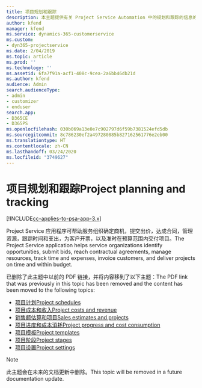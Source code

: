 ```yaml
---
title: 项目规划和跟踪
description: 本主题提供有关 Project Service Automation 中的规划和跟踪的信息的链接。
author: kfend
manager: kfend
ms.service: dynamics-365-customerservice
ms.custom:
- dyn365-projectservice
ms.date: 2/04/2019
ms.topic: article
ms.prod: ''
ms.technology: ''
ms.assetid: 6fa7f91a-acf1-408c-9cea-2a6bb46db21d
ms.author: kfend
audience: Admin
search.audienceType:
- admin
- customizer
- enduser
search.app:
- D365CE
- D365PS
ms.openlocfilehash: 030b069a13e0e7c902797d6f59b7381524efd5db
ms.sourcegitcommit: 8c786230ef2a497280885b827162561776e2eb00
ms.translationtype: HT
ms.contentlocale: zh-CN
ms.lasthandoff: 03/24/2020
ms.locfileid: "3749627"
---
```

# <a name="project-planning-and-tracking"></a><span data-ttu-id="1a05f-103">项目规划和跟踪</span><span class="sxs-lookup"><span data-stu-id="1a05f-103">Project planning and tracking</span></span>

[!INCLUDE[cc-applies-to-psa-app-3.x](../../includes/cc-applies-to-psa-app-3x.md)]

<span data-ttu-id="1a05f-104">Project Service 应用程序可帮助服务组织确定商机，提交出价，达成合同，管理资源，跟踪时间和支出，为客户开票，以及准时在预算范围内交付项目。</span><span class="sxs-lookup"><span data-stu-id="1a05f-104">The Project Service application helps service organizations identify opportunities, submit bids, reach contractual agreements, manage resources, track time and expenses, invoice customers, and deliver projects on time and within budget.</span></span> 

<span data-ttu-id="1a05f-105">已删除了此主题中以前的 PDF 链接，并将内容移到了以下主题：</span><span class="sxs-lookup"><span data-stu-id="1a05f-105">The PDF link that was previously in this topic has been removed and the content has been moved to the following topics:</span></span>

- [<span data-ttu-id="1a05f-106">项目计划</span><span class="sxs-lookup"><span data-stu-id="1a05f-106">Project schedules</span></span>](../project-creating.md)
- [<span data-ttu-id="1a05f-107">项目成本和收入</span><span class="sxs-lookup"><span data-stu-id="1a05f-107">Project costs and revenue</span></span>](../project-estimating.md)
- [<span data-ttu-id="1a05f-108">销售额估算和项目</span><span class="sxs-lookup"><span data-stu-id="1a05f-108">Sales estimates and projects</span></span>](../project-leveraging.md)
- [<span data-ttu-id="1a05f-109">项目进度和成本消耗</span><span class="sxs-lookup"><span data-stu-id="1a05f-109">Project progress and cost consumption</span></span>](../project-tracking.md)
- [<span data-ttu-id="1a05f-110">项目模板</span><span class="sxs-lookup"><span data-stu-id="1a05f-110">Project templates</span></span>](../project-templates.md)
- [<span data-ttu-id="1a05f-111">项目阶段</span><span class="sxs-lookup"><span data-stu-id="1a05f-111">Project stages</span></span>](../project-stages.md)
- [<span data-ttu-id="1a05f-112">项目设置</span><span class="sxs-lookup"><span data-stu-id="1a05f-112">Project settings</span></span>](../project-settings.md)

> [!NOTE]
> <span data-ttu-id="1a05f-113">此主题会在未来的文档更新中删除。</span><span class="sxs-lookup"><span data-stu-id="1a05f-113">This topic will be removed in a future documentation update.</span></span> 
